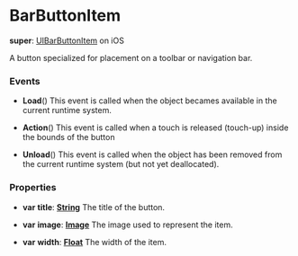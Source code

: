 # BarButtonItem

**super**: [UIBarButtonItem](UIBarButtonItem.md) on iOS

A button specialized for placement on a toolbar or navigation bar.

### Events

* **Load**()
This event is called when the object becames available in the current runtime system.

* **Action**()
This event is called when a touch is released (touch-up) inside the bounds of the button

* **Unload**()
This event is called when the object has been removed from the current runtime system (but not yet deallocated).

</ul>

### Properties

* **var** **title**: **[String](../gravity/types.md)**
The title of the button.

* **var** **image**: **[Image](image.md)**
The image used to represent the item.

* **var** **width**: **[Float](../gravity/types.md)**
The width of the item.

</ul>

</ul>

